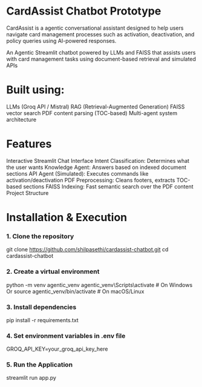 

# CardAssist Chatbot Prototype
CardAssist is a agentic conversational assistant designed to help users navigate card management processes such as activation, deactivation, and policy queries using AI-powered responses.

An Agentic Streamlit chatbot powered by LLMs and FAISS that assists users with card management tasks using document-based retrieval and simulated APIs

# Built using:

LLMs (Groq API / Mistral)
RAG (Retrieval-Augmented Generation)
FAISS vector search
PDF content parsing (TOC-based)
Multi-agent system architecture

# Features
Interactive Streamlit Chat Interface
Intent Classification: Determines what the user wants
Knowledge Agent: Answers based on indexed document sections
API Agent (Simulated): Executes commands like activation/deactivation
PDF Preprocessing: Cleans footers, extracts TOC-based sections
FAISS Indexing: Fast semantic search over the PDF content
Project Structure

# Installation & Execution
### 1. Clone the repository
git clone https://github.com/shilpasethi/cardassist-chatbot.git
cd cardassist-chatbot

### 2. Create a virtual environment
python -m venv agentic_venv
agentic_venv\Scripts\activate  # On Windows
Or
source agentic_venv/bin/activate  # On macOS/Linux

### 3. Install dependencies
pip install -r requirements.txt

### 4. Set environment variables in .env file
GROQ_API_KEY=your_groq_api_key_here

### 5. Run the Application
streamlit run app.py
